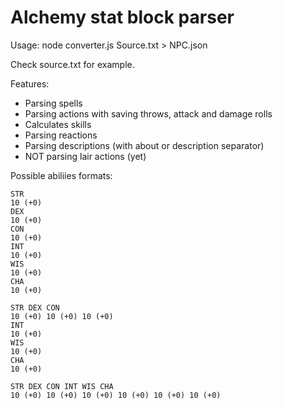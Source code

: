 # Alchemy stat block parser

Usage: node converter.js Source.txt > NPC.json

Check source.txt for example.

Features:
- Parsing spells
- Parsing actions with saving throws, attack and damage rolls
- Calculates skills
- Parsing reactions
- Parsing descriptions (with about or description separator)
- NOT parsing lair actions (yet)

Possible abiliies formats:

```
STR
10 (+0)
DEX
10 (+0)
CON
10 (+0)
INT
10 (+0)
WIS
10 (+0)
CHA
10 (+0)
```

```
STR DEX CON
10 (+0) 10 (+0) 10 (+0)
INT
10 (+0)
WIS
10 (+0)
CHA
10 (+0)
```

```
STR DEX CON INT WIS CHA
10 (+0) 10 (+0) 10 (+0) 10 (+0) 10 (+0) 10 (+0)
```

